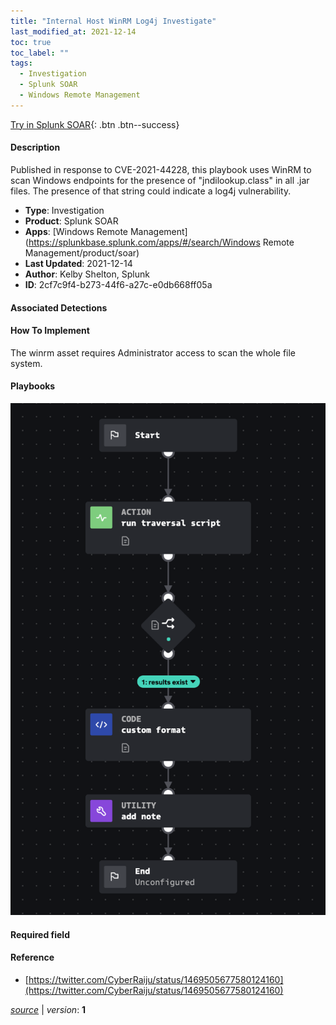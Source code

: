 ```yaml
---
title: "Internal Host WinRM Log4j Investigate"
last_modified_at: 2021-12-14
toc: true
toc_label: ""
tags:
  - Investigation
  - Splunk SOAR
  - Windows Remote Management
---
```


[Try in Splunk SOAR](https://www.splunk.com/en_us/software/splunk-security-orchestration-and-automation.html){: .btn .btn--success}

#### Description

Published in response to CVE-2021-44228, this playbook uses WinRM to scan Windows endpoints for the presence of "jndilookup.class" in all .jar files. The presence of that string could indicate a log4j vulnerability.

- **Type**: Investigation
- **Product**: Splunk SOAR
- **Apps**: [Windows Remote Management](https://splunkbase.splunk.com/apps/#/search/Windows Remote Management/product/soar)
- **Last Updated**: 2021-12-14
- **Author**: Kelby Shelton, Splunk
- **ID**: 2cf7c9f4-b273-44f6-a27c-e0db668ff05a

#### Associated Detections


#### How To Implement
The winrm asset requires Administrator access to scan the whole file system.

#### Playbooks
![](https://raw.githubusercontent.com/splunk/security_content/develop/playbooks/internal_host_winrm_log4j_investigate.png)

#### Required field


#### Reference

* [https://twitter.com/CyberRaiju/status/1469505677580124160](https://twitter.com/CyberRaiju/status/1469505677580124160)




[*source*](https://github.com/splunk/security_content/tree/develop/playbooks/internal_host_winrm_log4j_investigate.yml) \| *version*: **1**